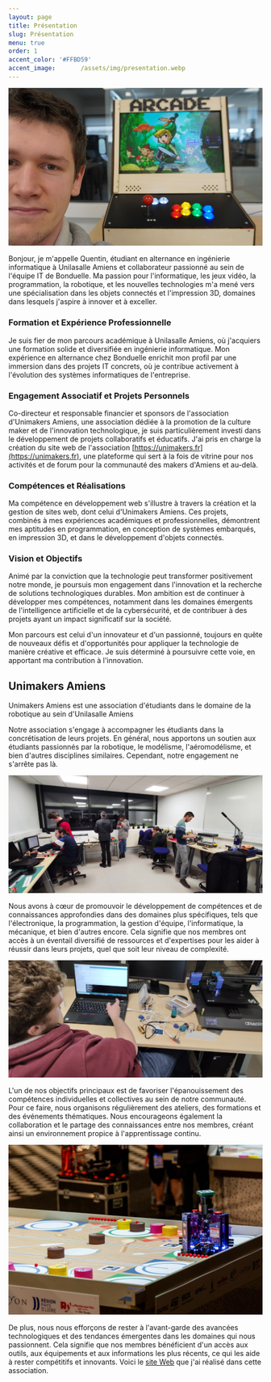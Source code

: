 ```yaml
---
layout: page
title: Présentation
slug: Présentation
menu: true
order: 1
accent_color: '#FFBD59'
accent_image:       /assets/img/presentation.webp
---
```


![Borne en marche avec son maker](/assets/img/blog/borne_d_arcade/borne-d-arcade.png)

Bonjour, je m'appelle Quentin, étudiant en alternance en ingénierie informatique à Unilasalle Amiens et collaborateur passionné au sein de l'équipe IT de Bonduelle. Ma passion pour l'informatique, les jeux vidéo, la programmation, la robotique, et les nouvelles technologies m'a mené vers une spécialisation dans les objets connectés et l'impression 3D, domaines dans lesquels j'aspire à innover et à exceller.

### Formation et Expérience Professionnelle
Je suis fier de mon parcours académique à Unilasalle Amiens, où j'acquiers une formation solide et diversifiée en ingénierie informatique. Mon expérience en alternance chez Bonduelle enrichit mon profil par une immersion dans des projets IT concrets, où je contribue activement à l'évolution des systèmes informatiques de l'entreprise.

### Engagement Associatif et Projets Personnels
Co-directeur et responsable financier et sponsors de l'association d'Unimakers Amiens, une association dédiée à la promotion de la culture maker et de l'innovation technologique, je suis particulièrement investi dans le développement de projets collaboratifs et éducatifs. J'ai pris en charge la création du site web de l'association [https://unimakers.fr](https://unimakers.fr), une plateforme qui sert à la fois de vitrine pour nos activités et de forum pour la communauté des makers d'Amiens et au-delà. 

### Compétences et Réalisations
Ma compétence en développement web s'illustre à travers la création et la gestion de sites web, dont celui d'Unimakers Amiens. Ces projets, combinés à mes expériences académiques et professionnelles, démontrent mes aptitudes en programmation, en conception de systèmes embarqués, en impression 3D, et dans le développement d'objets connectés.

### Vision et Objectifs
Animé par la conviction que la technologie peut transformer positivement notre monde, je poursuis mon engagement dans l'innovation et la recherche de solutions technologiques durables. Mon ambition est de continuer à développer mes compétences, notamment dans les domaines émergents de l'intelligence artificielle et de la cybersécurité, et de contribuer à des projets ayant un impact significatif sur la société.

Mon parcours est celui d'un innovateur et d'un passionné, toujours en quête de nouveaux défis et d'opportunités pour appliquer la technologie de manière créative et efficace. Je suis déterminé à poursuivre cette voie, en apportant ma contribution à l'innovation.


## Unimakers Amiens
Unimakers Amiens est une association d'étudiants dans le domaine de la robotique au sein d'Unilasalle Amiens 

Notre association s'engage à accompagner les étudiants dans la concrétisation de leurs projets. En général, nous apportons un soutien aux étudiants passionnés par la robotique, le modélisme, l'aéromodélisme, et bien d'autres disciplines similaires. Cependant, notre engagement ne s'arrête pas là.

![présentation des éleves qui évolue en competences dans le laboratoire](/assets/img/unimakers/presentation.png)

Nous avons à cœur de promouvoir le développement de compétences et de connaissances approfondies dans des domaines plus spécifiques, tels que l'électronique, la programmation, la gestion d'équipe, l'informatique, la mécanique, et bien d'autres encore. Cela signifie que nos membres ont accès à un éventail diversifié de ressources et d'expertises pour les aider à réussir dans leurs projets, quel que soit leur niveau de complexité.

![Imprimante 3D](/assets/img/unimakers/imprimante_3D.png)

L'un de nos objectifs principaux est de favoriser l'épanouissement des compétences individuelles et collectives au sein de notre communauté. Pour ce faire, nous organisons régulièrement des ateliers, des formations et des événements thématiques. Nous encourageons également la collaboration et le partage des connaissances entre nos membres, créant ainsi un environnement propice à l'apprentissage continu.

![cdr2023](/assets/img/unimakers/match.jpg)

De plus, nous nous efforçons de rester à l'avant-garde des avancées technologiques et des tendances émergentes dans les domaines qui nous passionnent. Cela signifie que nos membres bénéficient d'un accès aux outils, aux équipements et aux informations les plus récents, ce qui les aide à rester compétitifs et innovants. Voici le [site Web](https://unimakers.fr) que j'ai réalisé dans cette association.
